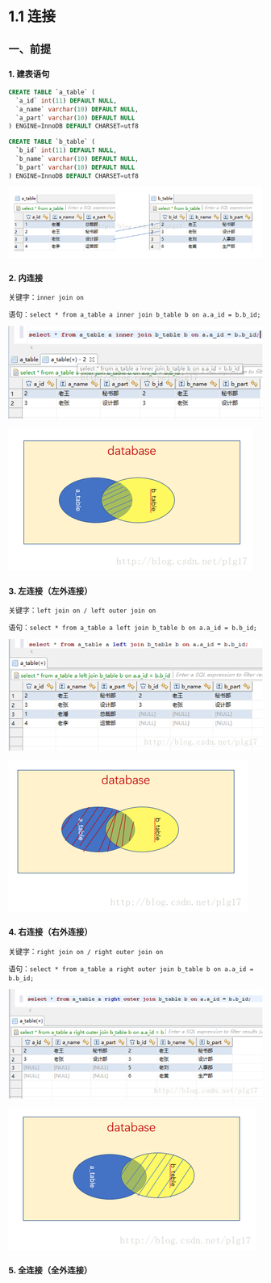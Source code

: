 # 1.1 连接

## 一、前提

### **1. 建表语句**

```sql
CREATE TABLE `a_table` (
  `a_id` int(11) DEFAULT NULL,
  `a_name` varchar(10) DEFAULT NULL,
  `a_part` varchar(10) DEFAULT NULL
) ENGINE=InnoDB DEFAULT CHARSET=utf8
```

```sql
CREATE TABLE `b_table` (
  `b_id` int(11) DEFAULT NULL,
  `b_name` varchar(10) DEFAULT NULL,
  `b_part` varchar(10) DEFAULT NULL
) ENGINE=InnoDB DEFAULT CHARSET=utf8
```

![&#x8868;&#x5185;&#x5185;&#x5BB9;](../../.gitbook/assets/image%20%28229%29.png)

### 2. 内连接

关键字：`inner join on`

语句：`select * from a_table a inner join b_table b on a.a_id = b.b_id;`

![&#x7ED3;&#x679C;](../../.gitbook/assets/image%20%28117%29.png)

![&#x4E24;&#x4E2A;&#x8868;&#x7684;&#x4EA4;&#x96C6;](../../.gitbook/assets/image%20%28230%29.png)

### 3. 左连接（左外连接）

关键字：`left join on / left outer join on`

语句：`select * from a_table a left join b_table b on a.a_id = b.b_id;`

![&#x67E5;&#x8BE2;&#x7ED3;&#x679C;](../../.gitbook/assets/image%20%28148%29.png)

![&#x5DE6;&#x5916;&#x8FDE;&#x63A5;](../../.gitbook/assets/image%20%284%29.png)

### 4. 右连接（右外连接）

关键字：`right join on / right outer join on`

语句：`select * from a_table a right outer join b_table b on a.a_id = b.b_id;`

![&#x67E5;&#x8BE2;&#x7ED3;&#x679C;](../../.gitbook/assets/image%20%28115%29.png)

![&#x53F3;&#x8FDE;&#x63A5;](../../.gitbook/assets/image%20%2899%29.png)

### 5. 全连接（全外连接）



